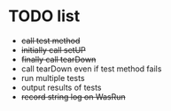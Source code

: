 # TODO list
- ~~call test method~~
- ~~initially call setUP~~
- ~~finally call tearDown~~
- call tearDown even if test method fails
- run multiple tests
- output results of tests
- ~~record string log on WasRun~~